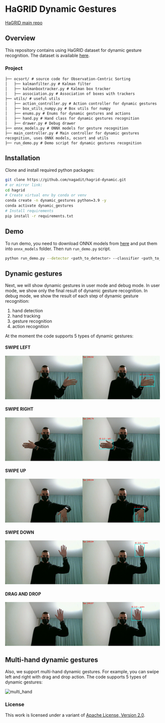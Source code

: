 # HaGRID Dynamic Gestures
[HaGRID main repo](https://github.com/hukenovs/hagrid)

## Overview
This repository contains using HaGRID dataset for dynamic gesture recognition. The dataset is available [here](https://github.com/hukenovs/hagrid).

### Project

```
├── ocsort/ # source code for Observation-Centric Sorting
│   ├── kalmanfilter.py # Kalman filter
│   ├── kalmanboxtracker.py # Kalman box tracker
│   ├── association.py # Association of boxes with trackers
├── utils/ # useful utils
│   ├── action_controller.py # Action controller for dynamic gestures
│   ├── box_utils_numpy.py # Box utils for numpy
│   ├── enums.py # Enums for dynamic gestures and actions
│   ├── hand.py # Hand class for dynamic gestures recognition
│   ├── drawer.py # Debug drawer
├── onnx_models.py # ONNX models for gesture recognition
├── main_controller.py # Main controller for dynamic gestures recognition, uses ONNX models, ocsort and utils
├── run_demo.py # Demo script for dynamic gestures recognition
```

## Installation
Clone and install required python packages:
```bash
git clone https://github.com/nagadit/hagrid-dynamic.git
# or mirror link:
cd hagrid
# Create virtual env by conda or venv
conda create -n dynamic_gestures python=3.9 -y
conda activate dynamic_gestures
# Install requirements
pip install -r requirements.txt
```

## Demo
To run demo, you need to download ONNX models from [here](https://drive.google.com/drive/folders/11OhbIS9SC0ULAxCn6S4FQNeCuuPWT53F?usp=share_link) and put them into `onnx_models` folder. Then run `run_demo.py` script.

```bash
python run_demo.py --detector <path_to_detector> --classifier <path_to_classifier> --debug (optional)
```

## Dynamic gestures
Next, we will show dynamic gestures in user mode and debug mode. In user mode, we show only the final result of dynamic gesture recognition. In debug mode, we show the result of each step of dynamic gesture recognition:
1. hand detection
2. hand tracking
3. gesture recognition
4. action recognition

At the moment the code supports 5 types of dynamic gestures:

#### SWIPE LEFT
![swipe_left](images/swipe_left.gif)

#### SWIPE RIGHT
![swipe_right](images/swipe_right.gif)

#### SWIPE UP
![swipe_up](images/swipe_up.gif)

#### SWIPE DOWN
![swipe_down](images/swipe_down.gif)

#### DRAG AND DROP
![dnd](images/dnd.gif)

## Multi-hand dynamic gestures
Also, we support multi-hand dynamic gestures. For example, you can swipe left and right with drag and drop action. The code supports 5 types of dynamic gestures:

![multi_hand](images/multi_hand.gif)

### License
This work is licensed under a variant of <a rel="license" href="https://www.apache.org/licenses/LICENSE-2.0">Apache License, Version 2.0</a>.
